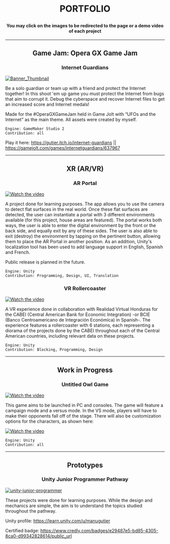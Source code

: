 <!--
**GutierManu/GutierManu** is a ✨ _special_ ✨ repository because its `README.md` (this file) appears on your GitHub profile.

Here are some ideas to get you started:

- 🔭 I’m currently working on ...
- 🌱 I’m currently learning ...
- 👯 I’m looking to collaborate on ...
- 🤔 I’m looking for help with ...
- 💬 Ask me about ...
- 📫 How to reach me: ...
- 😄 Pronouns: ...
- ⚡ Fun fact: ...
-->

# <p align=center>PORTFOLIO
#### <p align=center>You may click on the images to be redirected to the page or a demo video of each project
--------------------------
## <p align=center>Game Jam: Opera GX Game Jam
### <p align=center>Internet Guardians

[![Banner_Thumbnail](https://user-images.githubusercontent.com/89094000/198503898-d2ba4be1-6c76-4974-a6b6-f3bb8ee56d65.png)](https://gutier.itch.io/internet-guardians)

Be a solo guardian or team up with a friend and protect the Internet together! In this shoot 'em up game you must protect the Internet from bugs that aim to corrupt it. Debug the cyberspace and recover Internet files to get an increased score and Internet medals!

Made for the #OperaGXGameJam held in Game Jolt with “UFOs and the Internet” as the main theme. All assets were created by myself.

    Engine: GameMaker Studio 2
    Contribution: all

Play it here: https://gutier.itch.io/internet-guardians || https://gamejolt.com/games/internetguardians/637967

--------------------------
## <p align=center>XR (AR/VR)
### <p align=center>AR Portal

[![Watch the video](https://img.youtube.com/vi/CleX8_8_PDM/maxresdefault.jpg)](https://youtu.be/CleX8_8_PDM)

A project done for learning purposes. The app allows you to use the camera to detect flat surfaces in the real world. Once these flat surfaces are detected, the user can instantiate a portal with 3 different environments available (for this project, house areas are featured).
The portal works both ways, the user is able to enter the digital environment by the front or the back side, and equally exit by any of these sides. The user is also able to exit (destroy) the environment by tapping on the pertinent button, allowing them to place the AR Portal in another position.
As an addition, Unity's localization tool has been used to add language support in English, Spanish and French.

Public release is planned in the future.

    Engine: Unity
    Contribution: Programming, Design, UI, Translation

### <p align=center>VR Rollercoaster

[![Watch the video](https://user-images.githubusercontent.com/89094000/198506478-06c4411a-fa19-4091-aeb7-22f3573a5549.png)](https://www.linkedin.com/posts/realidad-virtual-honduras_proyecto-bcie-vr-activity-6986455961334902785-_EOO?utm_source=share&utm_medium=member_desktop)

A VR experience done in collaboration with Realidad Virtual Honduras for the CABEI (Central American Bank for Economic Integration) -or BCIE (Banco Centroamericano de Integración Económica) in Spanish-. The experience features a rollercoaster with 6 stations, each representing a diorama of the projects done by the CABEI throughout each of the Central American countries, including relevant data on these projects.

    Engine: Unity
    Contribution: Blocking, Programming, Design

--------------------------
## <p align=center>Work in Progress
### <p align=center>Untitled Owl Game

[![Watch the video](https://img.youtube.com/vi/OS6xDnV0QVA/maxresdefault.jpg)](https://youtu.be/OS6xDnV0QVA)

This game aims to be launched in PC and consoles. The game will feature a campaign mode and a versus mode. In the VS mode, players will have to make their opponents fall off of the stage. There will also be customization options for the characters, as shown here:

[![Watch the video](https://img.youtube.com/vi/G3LQ4F9yeL0/maxresdefault.jpg)](https://youtu.be/G3LQ4F9yeL0)

    Engine: Unity
    Contribution: all

--------------------------
## <p align=center>Prototypes
### <p align=center>Unity Junior Programmer Pathway

[![unity-junior-programmer](https://user-images.githubusercontent.com/89094000/198504459-3e206eed-8f33-4704-a7c0-12c6902d9fa5.png)](https://learn.unity.com/pathway/junior-programmer)

These projects were done for learning purposes. While the design and mechanics are simple, the aim is to understand the topics studied throughout the pathway.

Unity profile: https://learn.unity.com/u/manugutier

Certified badge: https://www.credly.com/badges/e29487e5-bd85-4305-8ca0-d99342828614/public_url
